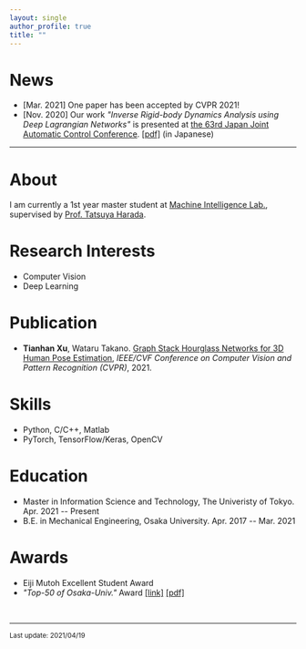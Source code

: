 ```yaml
---
layout: single
author_profile: true
title: ""
---
```


# News
  - [Mar. 2021] One paper has been accepted by CVPR 2021!
  - [Nov. 2020] Our work *"Inverse Rigid-body Dynamics Analysis using Deep Lagrangian Networks"* is presented at [the 63rd Japan Joint Automatic Control Conference](https://www.sice.jp/rengo63/). [[pdf]](/pdf/2G1-2.pdf) (in Japanese)

---

# About
  I am currently a 1st year master student at [Machine Intelligence Lab.](https://www.mi.t.u-tokyo.ac.jp/en/), supervised by [Prof. Tatsuya Harada](https://www.mi.t.u-tokyo.ac.jp/harada/).

# Research Interests
  - Computer Vision
  - Deep Learning

# Publication
  - **Tianhan Xu**, Wataru Takano. [Graph Stack Hourglass Networks for 3D Human Pose Estimation](https://arxiv.org/abs/2103.16385), *IEEE/CVF Conference on Computer Vision and Pattern Recognition (CVPR)*, 2021.

# Skills
  - Python, C/C++, Matlab
  - PyTorch, TensorFlow/Keras, OpenCV

# Education
  - Master in Information Science and Technology, The Univeristy of Tokyo. Apr. 2021 -- Present
  - B.E. in Mechanical Engineering, Osaka University. Apr. 2017 -- Mar. 2021

# Awards
  - Eiji Mutoh Excellent Student Award
  - *"Top-50 of Osaka-Univ."* Award [[link]](https://www.celas.osaka-u.ac.jp/top-50-of-osaka-univ/) [[pdf]](https://www.celas.osaka-u.ac.jp/wp-content/uploads/2019/01/h30_prize_recipients.pdf)

<br>

---
<sup>Last update: 2021/04/19